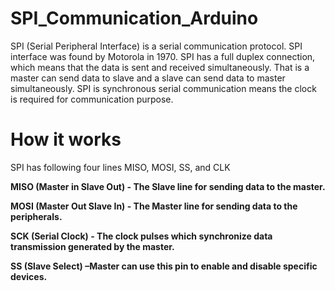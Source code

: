 # SPI_Communication_Arduino

SPI (Serial Peripheral Interface) is a serial communication protocol. SPI interface was found by Motorola in 1970. SPI has a full duplex connection, which means that the data is sent and received simultaneously. That is a master can send data to slave and a slave can send data to master simultaneously. SPI is synchronous serial communication means the clock is required for communication purpose.

# How it works

SPI has following four lines MISO, MOSI, SS, and CLK

__MISO (Master in Slave Out) - The Slave line for sending data to the master.__


__MOSI (Master Out Slave In) - The Master line for sending data to the peripherals.__


__SCK (Serial Clock) - The clock pulses which synchronize data transmission generated by the master.__


__SS (Slave Select) –Master can use this pin to enable and disable specific devices.__
